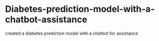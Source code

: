 # Diabetes-prediction-model-with-a-chatbot-assistance
created a diabetes prediction model with a chatbot for assistance
